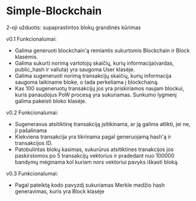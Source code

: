 # Simple-Blockchain
2-oji užduotis: supaprastintos blokų grandinės kūrimas

v0.1 Funkcionalumai:

* Galima generuoti blockchain'ą remiantis sukurtomis Blockchain ir Block klasėmis.
* Galima sukurti norimą vartotojų skaičių, kurių informacija(vardas, public_hash ir valiuta) yra saugoma User klasėje.
* Galima sugeneruoti norimą transakcijų skaičių, kurių informacija saugoma laikiname bloke, o tada perkeliama į blockchainą.
* Kas 100 sugeneruotų transakcijų jos yra priskiriamos naujam blockui, kuris panaudojus PoW procesą yra sukuriamas. Sunkumo lygmenį galima pakeisti bloko klasėje.

v0.2 Funkcionalumai:

* Sugeneravus atsitiktinę transakciją įsitikinama, ar ją galima atlikti, jei ne, ji pašalinama
* Kiekviena transakcija yra tikrinama pagal generuojamą hash'ą ir transakcijos ID.
* Patobulintas blokų kasimas, sukurūrus atsitiktines tranakcijos jos paskirstomos po 5 transakcijų vektorius ir pradedant nuo 100000 bandymų mėginama kol kuriam nors vektoriui pavyks iškasti bloką.

v0.3 Funkcionalumai:

* Pagal pateiktą kodo pavyzdį sukuriamas Merkle medžio hash generavimas, kuris yra Block klasėje
